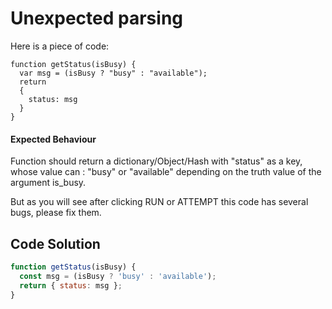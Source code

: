 # Unexpected parsing

Here is a piece of code:
```
function getStatus(isBusy) {
  var msg = (isBusy ? "busy" : "available");
  return 
  {
    status: msg
  }
}
```

#### Expected Behaviour
Function should return a dictionary/Object/Hash with "status" as a key, whose value can : "busy" or "available" depending on the truth value of the argument is_busy.

But as you will see after clicking RUN or ATTEMPT this code has several bugs, please fix them.

## Code Solution 

```js
function getStatus(isBusy) {
  const msg = (isBusy ? 'busy' : 'available');
  return { status: msg };
}

```